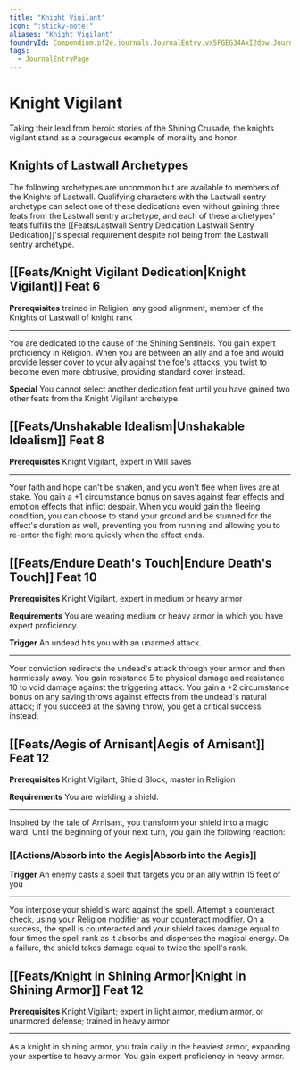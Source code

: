 ```yaml
---
title: "Knight Vigilant"
icon: ":sticky-note:"
aliases: "Knight Vigilant"
foundryId: Compendium.pf2e.journals.JournalEntry.vx5FGEG34AxI2dow.JournalEntryPage.57rElfZ9sWKFQ8Ep
tags:
  - JournalEntryPage
---
```


# Knight Vigilant
Taking their lead from heroic stories of the Shining Crusade, the knights vigilant stand as a courageous example of morality and honor.

## Knights of Lastwall Archetypes

The following archetypes are uncommon but are available to members of the Knights of Lastwall. Qualifying characters with the Lastwall sentry archetype can select one of these dedications even without gaining three feats from the Lastwall sentry archetype, and each of these archetypes' feats fulfills the [[Feats/Lastwall Sentry Dedication|Lastwall Sentry Dedication]]'s special requirement despite not being from the Lastwall sentry archetype.

## [[Feats/Knight Vigilant Dedication|Knight Vigilant]] Feat 6

**Prerequisites** trained in Religion, any good alignment, member of the Knights of Lastwall of knight rank

* * *

You are dedicated to the cause of the Shining Sentinels. You gain expert proficiency in Religion. When you are between an ally and a foe and would provide lesser cover to your ally against the foe's attacks, you twist to become even more obtrusive, providing standard cover instead.

**Special** You cannot select another dedication feat until you have gained two other feats from the Knight Vigilant archetype.

## [[Feats/Unshakable Idealism|Unshakable Idealism]] Feat 8

**Prerequisites** Knight Vigilant, expert in Will saves

* * *

Your faith and hope can't be shaken, and you won't flee when lives are at stake. You gain a +1 circumstance bonus on saves against fear effects and emotion effects that inflict despair. When you would gain the fleeing condition, you can choose to stand your ground and be stunned for the effect's duration as well, preventing you from running and allowing you to re-enter the fight more quickly when the effect ends.

## [[Feats/Endure Death's Touch|Endure Death's Touch]] Feat 10

**Prerequisites** Knight Vigilant, expert in medium or heavy armor

**Requirements** You are wearing medium or heavy armor in which you have expert proficiency.

**Trigger** An undead hits you with an unarmed attack.

* * *

Your conviction redirects the undead's attack through your armor and then harmlessly away. You gain resistance 5 to physical damage and resistance 10 to void damage against the triggering attack. You gain a +2 circumstance bonus on any saving throws against effects from the undead's natural attack; if you succeed at the saving throw, you get a critical success instead.

## [[Feats/Aegis of Arnisant|Aegis of Arnisant]] Feat 12

**Prerequisites** Knight Vigilant, Shield Block, master in Religion

**Requirements** You are wielding a shield.

* * *

Inspired by the tale of Arnisant, you transform your shield into a magic ward. Until the beginning of your next turn, you gain the following reaction:

### [[Actions/Absorb into the Aegis|Absorb into the Aegis]]

**Trigger** An enemy casts a spell that targets you or an ally within 15 feet of you

* * *

You interpose your shield's ward against the spell. Attempt a counteract check, using your Religion modifier as your counteract modifier. On a success, the spell is counteracted and your shield takes damage equal to four times the spell rank as it absorbs and disperses the magical energy. On a failure, the shield takes damage equal to twice the spell's rank.

## [[Feats/Knight in Shining Armor|Knight in Shining Armor]] Feat 12

**Prerequisites** Knight Vigilant; expert in light armor, medium armor, or unarmored defense; trained in heavy armor

* * *

As a knight in shining armor, you train daily in the heaviest armor, expanding your expertise to heavy armor. You gain expert proficiency in heavy armor.